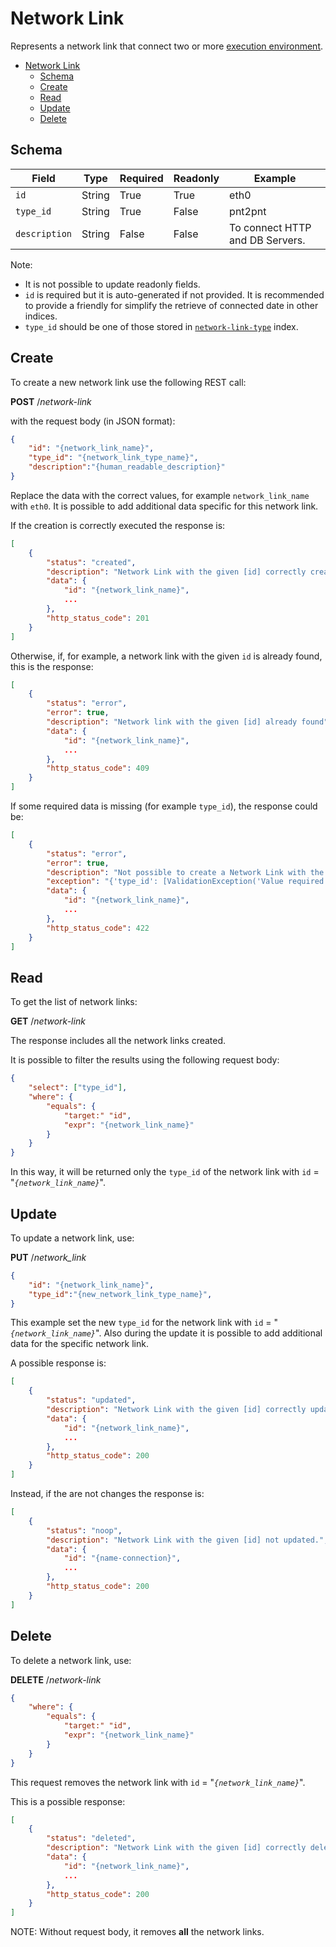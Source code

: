# Network Link

Represents a network link that connect two or more [execution environment](../exec-env/README.md).

- [Network Link](#network-link)
  - [Schema](#schema)
  - [Create](#create)
  - [Read](#read)
  - [Update](#update)
  - [Delete](#delete)

## Schema

| Field         | Type   | Required | Readonly | Example                         |
| ------------- | ------ | -------- | -------- | ------------------------------- |
| `id`          | String | True     | True     | eth0                            |
| `type_id`     | String | True     | False    | pnt2pnt                         |
| `description` | String | False    | False    | To connect HTTP and DB Servers. |

Note:

- It is not possible to update readonly fields.
- `id` is required but it is auto-generated if not provided. It is recommended to provide a friendly for simplify the retrieve of
  connected date in other indices.
- `type_id` should be one of those stored in [`network-link-type`](type.md) index.

## Create

To create a new network link use the following REST call:

**POST** /_network-link_

with the request body (in JSON format):

```json
{
    "id": "{network_link_name}",
    "type_id": "{network_link_type_name}",
    "description":"{human_readable_description}"
}
```

Replace the data with the correct values, for example `network_link_name` with `eth0`.
It is possible to add additional data specific for this network link.

If the creation is correctly executed the response is:

```json
[
    {
        "status": "created",
        "description": "Network Link with the given [id] correctly created.",
        "data": {
            "id": "{network_link_name}",
            ...
        },
        "http_status_code": 201
    }
]
```

Otherwise, if, for example, a network link with the given `id` is already found, this is the response:

```json
[
    {
        "status": "error",
        "error": true,
        "description": "Network link with the given [id] already found",
        "data": {
            "id": "{network_link_name}",
            ...
        },
        "http_status_code": 409
    }
]
```

If some required data is missing (for example `type_id`), the response could be:

```json
[
    {
        "status": "error",
        "error": true,
        "description": "Not possible to create a Network Link with the given [data]",
        "exception": "{'type_id': [ValidationException('Value required for this field.')]}",
        "data": {
            "id": "{network_link_name}",
            ...
        },
        "http_status_code": 422
    }
]
```

## Read

To get the list of network links:

**GET** /_network-link_

The response includes all the network links created.

It is possible to filter the results using the following request body:

```json
{
    "select": ["type_id"],
    "where": {
        "equals": {
            "target:" "id",
            "expr": "{network_link_name}"
        }
    }
}
```

In this way, it will be returned only the `type_id` of the network link with `id` = "_`{network_link_name}`_".

## Update

To update a network link, use:

**PUT** /_network_link_

```json
{
    "id": "{network_link_name}",
    "type_id":"{new_network_link_type_name}",
}
```

This example set the new `type_id` for the network link with `id` = "_`{network_link_name}`_".
Also during the update it is possible to add additional data for the specific network link.

A possible response is:

```json
[
    {
        "status": "updated",
        "description": "Network Link with the given [id] correctly updated.",
        "data": {
            "id": "{network_link_name}",
            ...
        },
        "http_status_code": 200
    }
]
```

Instead, if the are not changes the response is:

```json
[
    {
        "status": "noop",
        "description": "Network Link with the given [id] not updated.",
        "data": {
            "id": "{name-connection}",
            ...
        },
        "http_status_code": 200
    }
]
```

## Delete

To delete a network link, use:

**DELETE** /_network-link_

```json
{
    "where": {
        "equals": {
            "target:" "id",
            "expr": "{network_link_name}"
        }
    }
}
```

This request removes the network link with `id` = "_`{network_link_name}`_".

This is a possible response:

```json
[
    {
        "status": "deleted",
        "description": "Network Link with the given [id] correctly deleted.",
        "data": {
            "id": "{network_link_name}",
            ...
        },
        "http_status_code": 200
    }
]
```

NOTE: Without request body, it removes **all** the network links.
